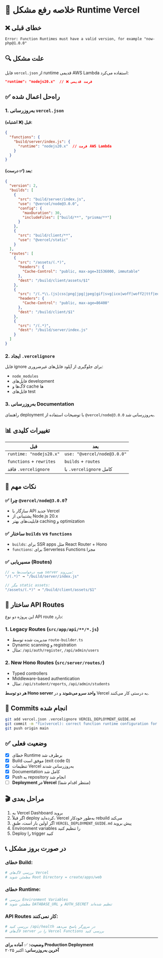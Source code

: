 # 🔧 خلاصه رفع مشکل Runtime Vercel

## ❌ خطای قبلی
```
Error: Function Runtimes must have a valid version, for example "now-php@1.0.0"
```

## 🔍 علت مشکل
فایل `vercel.json` از runtime قدیمی AWS Lambda استفاده می‌کرد:
```json
"runtime": "nodejs20.x"  // ❌ فرمت قدیمی
```

## ✅ راه‌حل اعمال شده

### 1. **به‌روزرسانی `vercel.json`**

#### قبل (❌ اشتباه):
```json
{
  "functions": {
    "build/server/index.js": {
      "runtime": "nodejs20.x"  // فرمت AWS Lambda
    }
  }
}
```

#### بعد (✅ درست):
```json
{
  "version": 2,
  "builds": [
    {
      "src": "build/server/index.js",
      "use": "@vercel/node@3.0.0",
      "config": {
        "maxDuration": 30,
        "includeFiles": ["build/**", "prisma/**"]
      }
    },
    {
      "src": "build/client/**",
      "use": "@vercel/static"
    }
  ],
  "routes": [
    {
      "src": "/assets/(.*)",
      "headers": {
        "Cache-Control": "public, max-age=31536000, immutable"
      },
      "dest": "/build/client/assets/$1"
    },
    {
      "src": "/(.*\\.(js|css|png|jpg|jpeg|gif|svg|ico|woff|woff2|ttf|eot))",
      "headers": {
        "Cache-Control": "public, max-age=86400"
      },
      "dest": "/build/client/$1"
    },
    {
      "src": "/(.*)",
      "dest": "/build/server/index.js"
    }
  ]
}
```

### 2. **ایجاد `.vercelignore`**
فایل ignore برای جلوگیری از آپلود فایل‌های غیرضروری:
- `node_modules`
- فایل‌های development
- لاگ‌ها و cache ها
- فایل‌های test

### 3. **به‌روزرسانی Documentation**
راهنمای deployment با توضیحات استفاده از `@vercel/node@3.0.0` به‌روزرسانی شد.

## 📊 تغییرات کلیدی

| قبل | بعد |
|-----|-----|
| `runtime: "nodejs20.x"` | `use: "@vercel/node@3.0.0"` |
| `functions` + `rewrites` | `builds` + `routes` |
| فاقد `.vercelignore` | با `.vercelignore` کامل |

## 🎯 نکات مهم

### ✅ چرا `@vercel/node@3.0.0`?
- سازگار با API جدید Vercel
- پشتیبانی از Node.js 20.x
- قابلیت‌های بهتر caching و optimization

### ✅ ساختار `builds` vs `functions`
- `builds`: برای SSR apps مثل React Router + Hono
- `functions`: برای Serverless Functions مجزا

### ✅ مسیریابی (Routes)
```javascript
// همه درخواست‌ها به server می‌روند:
"/(.*)" → "/build/server/index.js"

// مگر static assets:
"/assets/(.*)" → "/build/client/assets/$1"
```

## 🚀 ساختار API Routes

این پروژه دو نوع API route دارد:

### 1. **Legacy Routes** (`src/app/api/**/*.js`)
- مدیریت شده توسط `route-builder.ts`
- Dynamic scanning و registration
- مثال: `/api/auth/register`, `/api/admin/users`

### 2. **New Hono Routes** (`src/server/routes/`)
- Typed controllers
- Middleware-based authentication
- مثال: `/api/student/reports`, `/api/admin/students`

**هر دو توسط Hono server واحد سرو می‌شوند** و در Vercel به درستی کار می‌کنند.

## 📝 Commits انجام شده

```bash
git add vercel.json .vercelignore VERCEL_DEPLOYMENT_GUIDE.md
git commit -m "fix(vercel): correct function runtime configuration for @vercel/node@3.0.0"
git push origin main
```

## ✅ وضعیت فعلی

- [x] خطای Runtime برطرف شد
- [x] Build موفق است (exit code 0)
- [x] تنظیمات Vercel به‌روزرسانی شدند
- [x] Documentation کامل شد
- [x] Push به repository انجام شد
- [ ] **Deployment در Vercel** (منتظر اقدام شما)

## 🎬 مراحل بعدی

1. به Vercel Dashboard بروید
2. اگر قبلاً deploy کرده‌اید، Vercel به‌طور خودکار rebuild می‌کند
3. اگر اولین بار است، طبق `VERCEL_DEPLOYMENT_GUIDE.md` پیش بروید
4. Environment variables را تنظیم کنید
5. Deploy را trigger کنید

## 📞 در صورت بروز مشکل

### خطای Build:
```bash
# بررسی لاگ‌های Vercel
# مطمئن شوید Root Directory = create/apps/web
```

### خطای Runtime:
```bash
# بررسی Environment Variables
# مطمئن شوید DATABASE_URL و AUTH_SECRET تنظیم شده‌اند
```

### API Routes کار نمی‌کنند:
```bash
# بررسی کنید /api/health در مرورگر پاسخ می‌دهد
# لاگ‌های server را در Vercel Functions بررسی کنید
```

---

**وضعیت:** ✅ **آماده برای Production Deployment**  
**آخرین به‌روزرسانی:** اکتبر ۲۰۲۵

